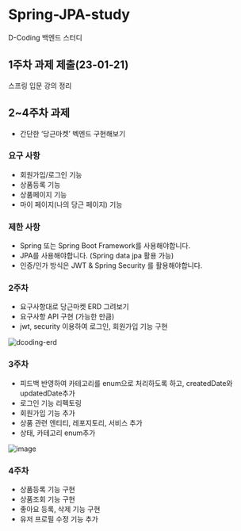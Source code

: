 # Spring-JPA-study
D-Coding 백엔드 스터디 

## 1주차 과제 제출(23-01-21)
스프링 입문 강의 정리

## 2~4주차 과제
- 간단한 ‘당근마켓’ 벡엔드 구현해보기
### 요구 사항

- 회원가입/로그인 기능
- 상품등록 기능
- 상품페이지 기능
- 마이 페이지(나의 당근 페이지) 기능

### 제한 사항

- Spring 또는 Spring Boot Framework를 사용해야합니다.
- JPA를 사용해야합니다. (Spring data jpa 활용 가능)
- 인증/인가 방식은 JWT & Spring Security 를 활용해야합니다.

### 2주차

- 요구사항대로 당근마켓 ERD 그려보기
- 요구사항 API 구현 (가능한 만큼)
- jwt, security 이용하여 로그인, 회원가입 기능 구현


![dcoding-erd](https://user-images.githubusercontent.com/85729858/215239770-a2ac0b3a-cd5b-443d-b7a3-d026ce9ae5c5.png)


### 3주차

- 피드백 반영하여 카테고리를 enum으로 처리하도록 하고, createdDate와 updatedDate추가
- 로그인 기능 리펙토링
- 회원가입 기능 추가
- 상품 관련 엔티티, 레포지토리, 서비스 추가
- 상태, 카테고리 enum추가

![image](https://user-images.githubusercontent.com/85729858/216071539-42dc3af6-452e-464f-9a68-c52364c5fc3f.png)


### 4주차

- 상품등록 기능 구현
- 상품조회 기능 구현
- 좋아요 등록, 삭제 기능 구현
- 유저 프로필 수정 기능 추가
